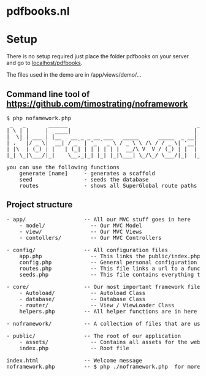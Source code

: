 # pdfbooks.nl

# Setup

There is no setup required just place the folder pdfbooks on your server and go to [localhost/pdfbooks](localhost/pdfbooks).

The files used in the demo are in /app/views/demo/...

## Command line tool of https://github.com/timostrating/noframework
<pre>
$ php nofamework.php
 _   _       ______                                        _    
| \ | |     |  ____|                                      | |   
|  \| | ___ | |__   __ _ _ __ ___   _____      _____  _ __| | __
| . ` |/ _ \|  __| / _` | '_ ` _ \ / _ \ \ /\ / / _ \| '__| |/ /
| |\  | (_) | |   | (_| | | | | | |  __/\ V  V / (_) | |  |   < 
|_| \_|\___/|_|    \__,_|_| |_| |_|\___| \_/\_/ \___/|_|  |_|\_\

you can use the following functions
    generate [name]     - generates a scaffold 
    seed                - seeds the database
    routes              - shows all SuperGlobal route paths 
</pre>

## Project structure
<!-- You can not trust tabs here for a correct result so we use spaces instead -->
<pre>
- app/                  -- All our MVC stuff goes in here
    - model/              -- Our MVC Model
    - view/               -- Our MVC Views 
    - contollers/         -- Our MVC Controllers 

- config/               -- All configuration files
    app.php               -- This links the public/index.php to the framework
    config.php            -- General personal configuration for your installation
    routes.php            -- This file links a url to a function in a controller
    seeds.php             -- This file contains everything to rebuild the database

- core/                 -- Our most important framework files
    - Autoload/           -- Autoload Class
    - database/           -- Database Class
    - router/             -- View / ViewLoader Class
    helpers.php         -- All helper functions are in here

- noframework/          -- A collection of files that are used in the generators

- public/               -- The root of our application
    - assets/             -- Contains all assets for the web-application
    index.php             -- Root file

index.html              -- Welcome message
noframework.php         -- $ php ./noframework.php  for more info about this tool
</pre>


